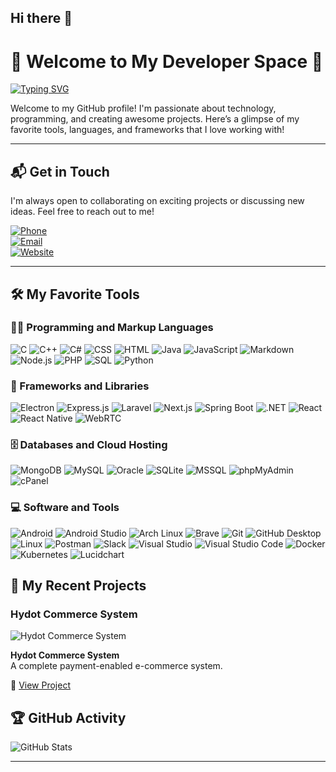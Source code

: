 ## Hi there 👋

# 🌟 Welcome to My Developer Space 🌟

[![Typing SVG](https://readme-typing-svg.demolab.com/?lines=Frontend+Developer;Backend+Developer;FullStack+Developer;Mobile+App+Developer)](https://git.io/typing-svg)


Welcome to my GitHub profile! I'm passionate about technology, programming, and creating awesome projects. Here’s a glimpse of my favorite tools, languages, and frameworks that I love working with!

---

## 📬 Get in Touch

I'm always open to collaborating on exciting projects or discussing new ideas. Feel free to reach out to me!

<p>
  <a href="https://wa.me/233599626272">
    <img src="https://img.shields.io/badge/Phone-%2B233%20599626272-brightgreen" alt="Phone" />
  </a><br/>
  <a href="mailto:solomondanso2023@gmail.com">
    <img src="https://img.shields.io/badge/Email-%20solomondanso2023@gmail.com-red" alt="Email" />
  </a><br/>
  <a href="https://hydottech.com">
    <img src="https://img.shields.io/badge/Website-hydottech.com-blue" alt="Website" />
  </a>
</p>

---

## 🛠️ My Favorite Tools

### 👨‍💻 Programming and Markup Languages
<p>
  <img src="https://img.shields.io/badge/C-A8B9CC?style=for-the-badge&logo=c&logoColor=white" alt="C" />
  <img src="https://img.shields.io/badge/C++-00599C?style=for-the-badge&logo=c%2B%2B&logoColor=white" alt="C++" />
  <img src="https://img.shields.io/badge/C%23-239120?style=for-the-badge&logo=c-sharp&logoColor=white" alt="C#" />
  <img src="https://img.shields.io/badge/CSS-1572B6?style=for-the-badge&logo=css3&logoColor=white" alt="CSS" />
  <img src="https://img.shields.io/badge/HTML-E34F26?style=for-the-badge&logo=html5&logoColor=white" alt="HTML" />
  <img src="https://img.shields.io/badge/Java-007396?style=for-the-badge&logo=java&logoColor=white" alt="Java" />
  <img src="https://img.shields.io/badge/JavaScript-F7DF1E?style=for-the-badge&logo=javascript&logoColor=black" alt="JavaScript" />
  <img src="https://img.shields.io/badge/Markdown-000000?style=for-the-badge&logo=markdown&logoColor=white" alt="Markdown" />
  <img src="https://img.shields.io/badge/Node.js-339933?style=for-the-badge&logo=node-dot-js&logoColor=white" alt="Node.js" />
  <img src="https://img.shields.io/badge/PHP-777BB4?style=for-the-badge&logo=php&logoColor=white" alt="PHP" />
  <img src="https://img.shields.io/badge/SQL-4479A1?style=for-the-badge&logo=sqlite&logoColor=white" alt="SQL" />
  <img src="https://img.shields.io/badge/Python-306998?style=for-the-badge&logo=python&logoColor=white" alt="Python" />
</p>


### 🧰 Frameworks and Libraries
<p>
  <img src="https://img.shields.io/badge/Electron-2C2E3B?style=for-the-badge&logo=electron&logoColor=white" alt="Electron" />
  <img src="https://img.shields.io/badge/Express.js-000000?style=for-the-badge&logo=express&logoColor=white" alt="Express.js" />
  <img src="https://img.shields.io/badge/Laravel-FF2D20?style=for-the-badge&logo=laravel&logoColor=white" alt="Laravel" />
  <img src="https://img.shields.io/badge/Next.js-000000?style=for-the-badge&logo=nextdotjs&logoColor=white" alt="Next.js" />
  <img src="https://img.shields.io/badge/Spring%20Boot-6DB33F?style=for-the-badge&logo=spring-boot&logoColor=white" alt="Spring Boot" />
  <img src="https://img.shields.io/badge/.NET-512BD4?style=for-the-badge&logo=dotnet&logoColor=white" alt=".NET" />
  <img src="https://img.shields.io/badge/React-61DAFB?style=for-the-badge&logo=react&logoColor=black" alt="React" />
  <img src="https://img.shields.io/badge/React%20Native-61DAFB?style=for-the-badge&logo=react&logoColor=white" alt="React Native" />
  <img src="https://img.shields.io/badge/WebRTC-4A7B8C?style=for-the-badge&logo=webrtc&logoColor=white" alt="WebRTC" />
</p>


### 🗄️ Databases and Cloud Hosting
<p>
  <img src="https://img.shields.io/badge/MongoDB-47A248?style=for-the-badge&logo=mongodb&logoColor=white" alt="MongoDB" />
  <img src="https://img.shields.io/badge/MySQL-4479A1?style=for-the-badge&logo=mysql&logoColor=white" alt="MySQL" />
  <img src="https://img.shields.io/badge/Oracle-F80000?style=for-the-badge&logo=oracle&logoColor=white" alt="Oracle" />
  <img src="https://img.shields.io/badge/SQLite-003B57?style=for-the-badge&logo=sqlite&logoColor=white" alt="SQLite" />
  <img src="https://img.shields.io/badge/MSSQL-CC2927?style=for-the-badge&logo=microsoft-sql-server&logoColor=white" alt="MSSQL" />
  <img src="https://img.shields.io/badge/phpMyAdmin-6C78C8?style=for-the-badge&logo=phpmyadmin&logoColor=white" alt="phpMyAdmin" />
  <img src="https://img.shields.io/badge/cPanel-43A7A1?style=for-the-badge&logo=cpanel&logoColor=white" alt="cPanel" />
</p>

### 💻 Software and Tools
<p>
  <img src="https://img.shields.io/badge/Android-3DDC84?style=for-the-badge&logo=android&logoColor=white" alt="Android" />
  <img src="https://img.shields.io/badge/Android%20Studio-3DDC84?style=for-the-badge&logo=android-studio&logoColor=white" alt="Android Studio" />
  <img src="https://img.shields.io/badge/Arch%20Linux-1793D1?style=for-the-badge&logo=arch-linux&logoColor=white" alt="Arch Linux" />
  <img src="https://img.shields.io/badge/Brave-FB542B?style=for-the-badge&logo=brave&logoColor=white" alt="Brave" />
  <img src="https://img.shields.io/badge/Git-F05032?style=for-the-badge&logo=git&logoColor=white" alt="Git" />
  <img src="https://img.shields.io/badge/GitHub%20Desktop-181717?style=for-the-badge&logo=github&logoColor=white" alt="GitHub Desktop" />
  <img src="https://img.shields.io/badge/Linux-FCC624?style=for-the-badge&logo=linux&logoColor=black" alt="Linux" />
  <img src="https://img.shields.io/badge/Postman-FF6C37?style=for-the-badge&logo=postman&logoColor=white" alt="Postman" />
  <img src="https://img.shields.io/badge/Slack-4A154B?style=for-the-badge&logo=slack&logoColor=white" alt="Slack" />
  <img src="https://img.shields.io/badge/Visual%20Studio-5C2D91?style=for-the-badge&logo=visual-studio&logoColor=white" alt="Visual Studio" />
  <img src="https://img.shields.io/badge/Visual%20Studio%20Code-007ACC?style=for-the-badge&logo=visual-studio-code&logoColor=white" alt="Visual Studio Code" />
  <img src="https://img.shields.io/badge/Docker-2496ED?style=for-the-badge&logo=docker&logoColor=white" alt="Docker" />
  <img src="https://img.shields.io/badge/Kubernetes-326CE5?style=for-the-badge&logo=kubernetes&logoColor=white" alt="Kubernetes" />
  <img src="https://img.shields.io/badge/Lucidchart-FFB800?style=for-the-badge&logo=lucidchart&logoColor=white" alt="Lucidchart" />
</p>

## 🚀 My Recent Projects

### Hydot Commerce System

![Hydot Commerce System](https://mainapi.hydottech.com/storage/SN3giQXsccOwGy5RbmFleXcrzpdYjNGgZ5ZwVVMi.png)

**Hydot Commerce System**  
A complete payment-enabled e-commerce system.

🔗 [View Project](https://web.commerce.hydottech.com/)




## 🏆 GitHub Activity

![GitHub Stats](https://github-readme-stats.vercel.app/api?username=Solomon-Danso&show_icons=true&theme=radical)

---






